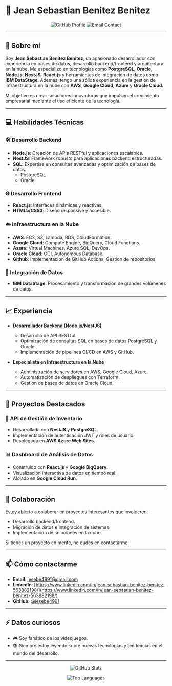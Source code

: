 <!--
**jesebe4991/jesebe4991** is a ✨ _special_ ✨ repository because its `README.md` (this file) appears on your GitHub profile.

Here are some ideas to get you started:

- 🔭 I’m currently working on ...
- 🌱 I’m currently learning ...
- 👯 I’m looking to collaborate on ...
- 🤔 I’m looking for help with ...
- 💬 Ask me about ...
- 📫 How to reach me: ...
- 😄 Pronouns: ...
- ⚡ Fun fact: ...
-->
# 👋 Jean Sebastian Benitez Benitez

<p align="center">
  <a href="https://github.com/jesebe4991"><img src="https://img.shields.io/badge/GitHub-Profile-blue?style=for-the-badge&logo=github" alt="GitHub Profile"></a>
  <a href="mailto:jesebe4991@gmail.com"><img src="https://img.shields.io/badge/Email-Contact-green?style=for-the-badge&logo=gmail" alt="Email Contact"></a>
</p>

---

## 🌟 Sobre mí

Soy **Jean Sebastian Benitez Benitez**, un apasionado desarrollador con experiencia en bases de datos, desarrollo backend/frontend y arquitectura en la nube. Me especializo en tecnologías como **PostgreSQL**, **Oracle**, **Node.js**, **NestJS**, **React.js** y herramientas de integración de datos como **IBM DataStage**. Además, tengo una sólida experiencia en la gestión de infraestructura en la nube con **AWS**, **Google Cloud**, **Azure** y **Oracle Cloud**.

Mi objetivo es crear soluciones innovadoras que impulsen el crecimiento empresarial mediante el uso eficiente de la tecnología.

---

## 💻 Habilidades Técnicas

### 🛠 Desarrollo Backend
- **Node.js**: Creación de APIs RESTful y aplicaciones escalables.
- **NestJS**: Framework robusto para aplicaciones backend estructuradas.
- **SQL**: Expertise en consultas avanzadas y optimización de bases de datos.
  - PostgreSQL
  - Oracle

### 🌐 Desarrollo Frontend
- **React.js**: Interfaces dinámicas y reactivas.
- **HTML5/CSS3**: Diseño responsive y accesible.

### ☁️ Infraestructura en la Nube
- **AWS**: EC2, S3, Lambda, RDS, CloudFormation.
- **Google Cloud**: Compute Engine, BigQuery, Cloud Functions.
- **Azure**: Virtual Machines, Azure SQL, DevOps.
- **Oracle Cloud**: OCI, Autonomous Database.
- **Github**: Implementacion de GitHub Actions, Gestion de repositorios

### 🔄 Integración de Datos
- **IBM DataStage**: Procesamiento y transformación de grandes volúmenes de datos.

---

## 📈 Experiencia 

- **Desarrollador Backend (Node.js/NestJS)**  
  - Desarrollo de API RESTful.
  - Optimización de consultas SQL en bases de datos PostgreSQL y Oracle.
  - Implementación de pipelines CI/CD en AWS y GitHub.

- **Especialista en Infraestructura en la Nube**  
  - Administración de servidores en AWS, Google Cloud, Azure.
  - Automatización de despliegues con Terraform.
  - Gestión de bases de datos en Oracle Cloud.

---

## 🎯 Proyectos Destacados

### 🔗 API de Gestión de Inventario
- Desarrollada con **NestJS** y **PostgreSQL**.
- Implementación de autenticación JWT y roles de usuario.
- Desplegada en **AWS Azure Web Sites**.

### 📊 Dashboard de Análisis de Datos
- Construido con **React.js** y **Google BigQuery**.
- Visualización interactiva de datos en tiempo real.
- Alojado en **Google Cloud Run**.

---

## 🤝 Colaboración

Estoy abierto a colaborar en proyectos interesantes que involucren:
- Desarrollo backend/frontend.
- Migración de datos e integración de sistemas.
- Implementación de soluciones en la nube.

Si tienes un proyecto en mente, no dudes en contactarme.

---

## 📫 Cómo contactarme

- **Email**: [jesebe4991@gmail.com](mailto:jesebe4991@gmail.com)
- **LinkedIn**: [https://www.linkedin.com/in/jean-sebastian-benitez-benitez-563882198/](https://www.linkedin.com/in/jean-sebastian-benitez-benitez-563882198/)
- **GitHub**: [@jesebe4991](https://github.com/jesebe4991)

---

## ⚡ Datos curiosos

- 🎮 Soy fanático de los videojuegos.
- 📚 Siempre estoy leyendo sobre nuevas tecnologías y tendencias en el mundo del desarrollo.

---

<p align="center">
  <img src="https://github-readme-stats.vercel.app/api?username=jesebe4991&show_icons=true&theme=radical" alt="GitHub Stats">
</p>

<p align="center">
  <img src="https://github-readme-stats.vercel.app/api/top-langs/?username=jesebe4991&layout=compact&theme=radical" alt="Top Languages">
</p>
